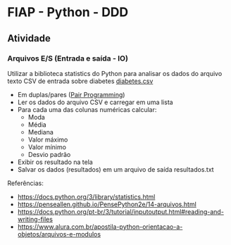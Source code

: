 # FIAP - Python - DDD
## Atividade
### Arquivos E/S (Entrada e saída - IO)

Utilizar a biblioteca statistics do Python para analisar os dados do arquivo texto CSV de entrada sobre diabetes [diabetes.csv](diabetes.csv)

- Em duplas/pares ([Pair Programming](https://en.wikipedia.org/wiki/Pair_programming))
- Ler os dados do arquivo CSV e carregar em uma lista
- Para cada uma das colunas numéricas calcular:
  - Moda
  - Média
  - Mediana
  - Valor máximo
  - Valor mínimo
  - Desvio padrão
- Exibir os resultado na tela
- Salvar os dados (resultados) em um arquivo de saída resultados.txt

Referências:
- https://docs.python.org/3/library/statistics.html
- https://penseallen.github.io/PensePython2e/14-arquivos.html
- https://docs.python.org/pt-br/3/tutorial/inputoutput.html#reading-and-writing-files
- https://www.alura.com.br/apostila-python-orientacao-a-objetos/arquivos-e-modulos
